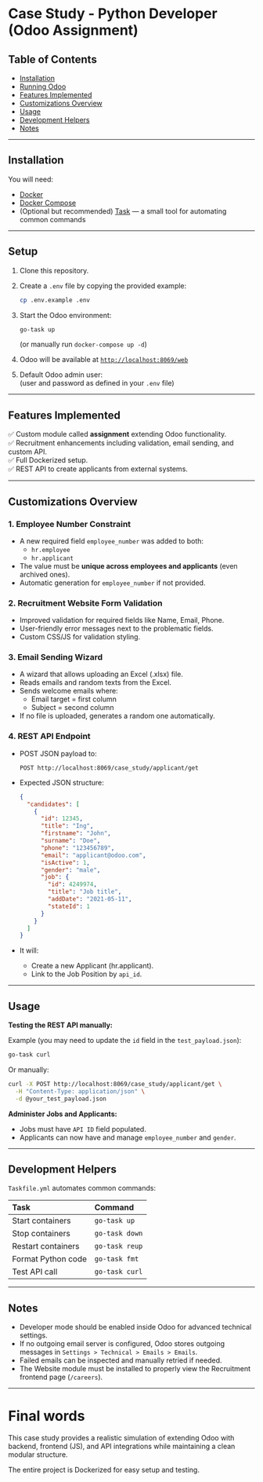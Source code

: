# Case Study - Python Developer (Odoo Assignment)

## Table of Contents

- [Installation](#installation)
- [Running Odoo](#running-odoo)
- [Features Implemented](#features-implemented)
- [Customizations Overview](#customizations-overview)
- [Usage](#usage)
- [Development Helpers](#development-helpers)
- [Notes](#notes)

---

## Installation

You will need:

- [Docker](https://docs.docker.com/engine/install/)
- [Docker Compose](https://docs.docker.com/compose/install/)
- (Optional but recommended) [Task](https://taskfile.dev/) — a small tool for automating common commands

---

## Setup

1. Clone this repository.

2. Create a `.env` file by copying the provided example:

   ```bash
   cp .env.example .env
   ```

3. Start the Odoo environment:

   ```bash
   go-task up
   ```

   (or manually run `docker-compose up -d`)

4. Odoo will be available at [`http://localhost:8069/web`](http://localhost:8069/web)

5. Default Odoo admin user:  
   (user and password as defined in your `.env` file)

---

## Features Implemented

✅ Custom module called **assignment** extending Odoo functionality.  
✅ Recruitment enhancements including validation, email sending, and custom API.  
✅ Full Dockerized setup.  
✅ REST API to create applicants from external systems.

---

## Customizations Overview

### 1. Employee Number Constraint

- A new required field `employee_number` was added to both:
  - `hr.employee`
  - `hr.applicant`
- The value must be **unique across employees and applicants** (even archived ones).
- Automatic generation for `employee_number` if not provided.

### 2. Recruitment Website Form Validation

- Improved validation for required fields like Name, Email, Phone.
- User-friendly error messages next to the problematic fields.
- Custom CSS/JS for validation styling.

### 3. Email Sending Wizard

- A wizard that allows uploading an Excel (.xlsx) file.
- Reads emails and random texts from the Excel.
- Sends welcome emails where:
  - Email target = first column
  - Subject = second column
- If no file is uploaded, generates a random one automatically.

### 4. REST API Endpoint

- POST JSON payload to:

  ```
  POST http://localhost:8069/case_study/applicant/get
  ```

- Expected JSON structure:

  ```json
  {
    "candidates": [
      {
        "id": 12345,
        "title": "Ing",
        "firstname": "John",
        "surname": "Doe",
        "phone": "123456789",
        "email": "applicant@odoo.com",
        "isActive": 1,
        "gender": "male",
        "job": {
          "id": 4249974,
          "title": "Job title",
          "addDate": "2021-05-11",
          "stateId": 1
        }
      }
    ]
  }
  ```

- It will:
  - Create a new Applicant (hr.applicant).
  - Link to the Job Position by `api_id`.

---

## Usage

**Testing the REST API manually:**

Example (you may need to update the `id` field in the `test_payload.json`):

```bash
go-task curl
```

Or manually:

```bash
curl -X POST http://localhost:8069/case_study/applicant/get \
  -H "Content-Type: application/json" \
  -d @your_test_payload.json
```

**Administer Jobs and Applicants:**

- Jobs must have `API ID` field populated.
- Applicants can now have and manage `employee_number` and `gender`.

---

## Development Helpers

`Taskfile.yml` automates common commands:

| Task | Command |
|:-----|:--------|
| Start containers | `go-task up` |
| Stop containers | `go-task down` |
| Restart containers | `go-task reup` |
| Format Python code | `go-task fmt` |
| Test API call | `go-task curl` |

---

## Notes

- Developer mode should be enabled inside Odoo for advanced technical settings.
- If no outgoing email server is configured, Odoo stores outgoing messages in `Settings > Technical > Emails > Emails`.
- Failed emails can be inspected and manually retried if needed.
- The Website module must be installed to properly view the Recruitment frontend page (`/careers`).

---

# Final words

This case study provides a realistic simulation of extending Odoo with backend, frontend (JS), and API integrations while maintaining a clean modular structure.  

The entire project is Dockerized for easy setup and testing.
